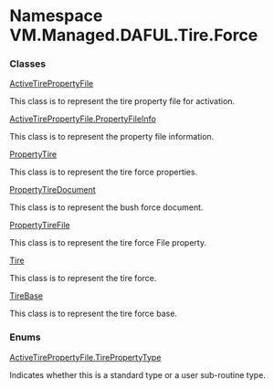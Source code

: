 # Namespace VM.Managed.DAFUL.Tire.Force

### Classes

 [ActiveTirePropertyFile](VM.Managed.DAFUL.Tire.Force.ActiveTirePropertyFile.md)

This class is to represent the tire property file for activation.

 [ActiveTirePropertyFile.PropertyFileInfo](VM.Managed.DAFUL.Tire.Force.ActiveTirePropertyFile.PropertyFileInfo.md)

This class is to represent the property file information.

 [PropertyTire](VM.Managed.DAFUL.Tire.Force.PropertyTire.md)

This class is to represent the tire force properties.

 [PropertyTireDocument](VM.Managed.DAFUL.Tire.Force.PropertyTireDocument.md)

This class is to represent the bush force document.

 [PropertyTireFile](VM.Managed.DAFUL.Tire.Force.PropertyTireFile.md)

This class is to represent the tire force File property.

 [Tire](VM.Managed.DAFUL.Tire.Force.Tire.md)

This class is to represent the tire force.

 [TireBase](VM.Managed.DAFUL.Tire.Force.TireBase.md)

This class is to represent the tire force base.

### Enums

 [ActiveTirePropertyFile.TirePropertyType](VM.Managed.DAFUL.Tire.Force.ActiveTirePropertyFile.TirePropertyType.md)

Indicates whether this is a standard type or a user sub-routine type.


